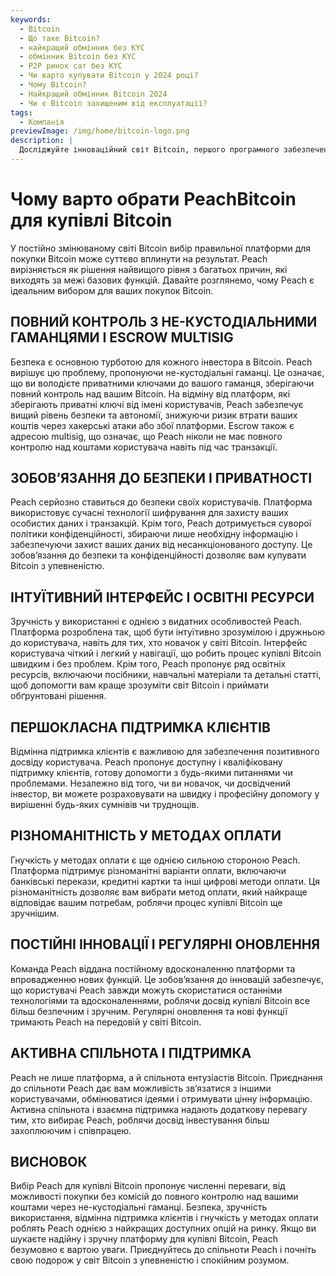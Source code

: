 ```yaml
---
keywords:
  - Bitcoin
  - Що таке Bitcoin?
  - найкращий обмінник без KYC
  - обмінник Bitcoin без KYC
  - P2P ринок сат без KYC
  - Чи варто купувати Bitcoin у 2024 році?
  - Чому Bitcoin?
  - Найкращий обмінник Bitcoin 2024
  - Чи є Bitcoin захищеним від експлуатації?
tags:
  - Компанія
previewImage: /img/home/bitcoin-logo.png
description: |
  Досліджуйте інноваційний світ Bitcoin, першого програмного забезпечення з відкритим кодом, яке забезпечує цифрову та децентралізовану валюту через глобальну мережу.
---
```


# Чому варто обрати PeachBitcoin для купівлі Bitcoin

У постійно змінюваному світі Bitcoin вибір правильної платформи для покупки Bitcoin може суттєво вплинути на результат. Peach вирізняється як рішення найвищого рівня з багатьох причин, які виходять за межі базових функцій. Давайте розглянемо, чому Peach є ідеальним вибором для ваших покупок Bitcoin.

## ПОВНИЙ КОНТРОЛЬ З НЕ-КУСТОДІАЛЬНИМИ ГАМАНЦЯМИ І ESCROW MULTISIG

Безпека є основною турботою для кожного інвестора в Bitcoin. Peach вирішує цю проблему, пропонуючи не-кустодіальні гаманці. Це означає, що ви володієте приватними ключами до вашого гаманця, зберігаючи повний контроль над вашим Bitcoin. На відміну від платформ, які зберігають приватні ключі від імені користувачів, Peach забезпечує вищий рівень безпеки та автономії, знижуючи ризик втрати ваших коштів через хакерські атаки або збої платформи. Escrow також є адресою multisig, що означає, що Peach ніколи не має повного контролю над коштами користувача навіть під час транзакції.

## ЗОБОВ’ЯЗАННЯ ДО БЕЗПЕКИ І ПРИВАТНОСТІ

Peach серйозно ставиться до безпеки своїх користувачів. Платформа використовує сучасні технології шифрування для захисту ваших особистих даних і транзакцій. Крім того, Peach дотримується суворої політики конфіденційності, збираючи лише необхідну інформацію і забезпечуючи захист ваших даних від несанкціонованого доступу. Це зобов’язання до безпеки та конфіденційності дозволяє вам купувати Bitcoin з упевненістю.

## ІНТУЇТИВНИЙ ІНТЕРФЕЙС І ОСВІТНІ РЕСУРСИ

Зручність у використанні є однією з видатних особливостей Peach. Платформа розроблена так, щоб бути інтуїтивно зрозумілою і дружньою до користувача, навіть для тих, хто новачок у світі Bitcoin. Інтерфейс користувача чіткий і легкий у навігації, що робить процес купівлі Bitcoin швидким і без проблем. Крім того, Peach пропонує ряд освітніх ресурсів, включаючи посібники, навчальні матеріали та детальні статті, щоб допомогти вам краще зрозуміти світ Bitcoin і приймати обґрунтовані рішення.

## ПЕРШОКЛАСНА ПІДТРИМКА КЛІЄНТІВ

Відмінна підтримка клієнтів є важливою для забезпечення позитивного досвіду користувача. Peach пропонує доступну і кваліфіковану підтримку клієнтів, готову допомогти з будь-якими питаннями чи проблемами. Незалежно від того, чи ви новачок, чи досвідчений інвестор, ви можете розраховувати на швидку і професійну допомогу у вирішенні будь-яких сумнівів чи труднощів.

## РІЗНОМАНІТНІСТЬ У МЕТОДАХ ОПЛАТИ

Гнучкість у методах оплати є ще однією сильною стороною Peach. Платформа підтримує різноманітні варіанти оплати, включаючи банківські перекази, кредитні картки та інші цифрові методи оплати. Ця різноманітність дозволяє вам вибрати метод оплати, який найкраще відповідає вашим потребам, роблячи процес купівлі Bitcoin ще зручнішим.

## ПОСТІЙНІ ІННОВАЦІЇ І РЕГУЛЯРНІ ОНОВЛЕННЯ

Команда Peach віддана постійному вдосконаленню платформи та впровадженню нових функцій. Це зобов’язання до інновацій забезпечує, що користувачі Peach завжди можуть скористатися останніми технологіями та вдосконаленнями, роблячи досвід купівлі Bitcoin все більш безпечним і зручним. Регулярні оновлення та нові функції тримають Peach на передовій у світі Bitcoin.

## АКТИВНА СПІЛЬНОТА І ПІДТРИМКА

Peach не лише платформа, а й спільнота ентузіастів Bitcoin. Приєднання до спільноти Peach дає вам можливість зв’язатися з іншими користувачами, обмінюватися ідеями і отримувати цінну інформацію. Активна спільнота і взаємна підтримка надають додаткову перевагу тим, хто вибирає Peach, роблячи досвід інвестування більш захоплюючим і співпрацею.

## ВИСНОВОК

Вибір Peach для купівлі Bitcoin пропонує численні переваги, від можливості покупки без комісій до повного контролю над вашими коштами через не-кустодіальні гаманці. Безпека, зручність використання, відмінна підтримка клієнтів і гнучкість у методах оплати роблять Peach однією з найкращих доступних опцій на ринку. Якщо ви шукаєте надійну і зручну платформу для купівлі Bitcoin, Peach безумовно є вартою уваги. Приєднуйтесь до спільноти Peach і почніть свою подорож у світ Bitcoin з упевненістю і спокійним розумом.